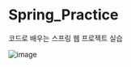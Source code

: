 # Spring_Practice
코드로 배우는 스프링 웹 프로젝트 실습


![image](https://user-images.githubusercontent.com/43947871/147720987-cc40c92d-880e-4665-97f4-6d85620f9265.png)
